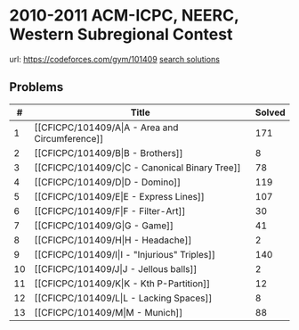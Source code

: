 # 2010-2011 ACM-ICPC, NEERC, Western Subregional Contest

url: https://codeforces.com/gym/101409
[search solutions](https://www.google.com/search?q=Solution+OR+題解+2010-2011+ACM-ICPC,+NEERC,+Western+Subregional+Contest)

## Problems

| # | Title | Solved |
| --- | --- | --- |
|1|[[CFICPC/101409/A\|A - Area and Circumference]]|171|
|2|[[CFICPC/101409/B\|B - Brothers]]|8|
|3|[[CFICPC/101409/C\|C - Canonical Binary Tree]]|78|
|4|[[CFICPC/101409/D\|D - Domino]]|119|
|5|[[CFICPC/101409/E\|E - Express Lines]]|107|
|6|[[CFICPC/101409/F\|F - Filter-Art]]|30|
|7|[[CFICPC/101409/G\|G - Game]]|41|
|8|[[CFICPC/101409/H\|H - Headache]]|2|
|9|[[CFICPC/101409/I\|I - "Injurious" Triples]]|140|
|10|[[CFICPC/101409/J\|J - Jellous balls]]|2|
|11|[[CFICPC/101409/K\|K - Kth P-Partition]]|12|
|12|[[CFICPC/101409/L\|L - Lacking Spaces]]|8|
|13|[[CFICPC/101409/M\|M - Munich]]|88|
